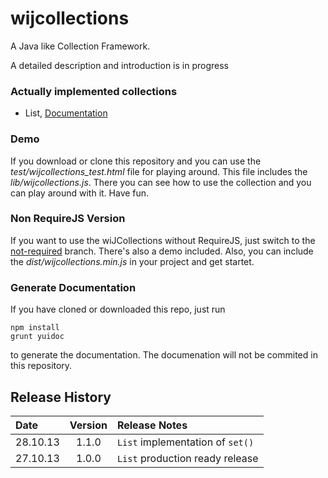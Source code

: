 # wijcollections #

A Java like Collection Framework.

A detailed description and introduction is in progress

### Actually implemented collections
* List, [Documentation](https://github.com/webinfluenza/wijcollections/wiki/List "List API Documentation")

### Demo

If you download or clone this repository and you can use the *test/wijcollections_test.html* file for playing around.
This file includes the *lib/wijcollections.js*. There you can see how to use the collection and you can
play around with it. Have fun.

### Non RequireJS Version

If you want to use the wiJCollections without RequireJS, just switch to the [not-required](https://github.com/webinfluenza/wijcollections/tree/not-required "Go to not-required branch")
branch. There's also a demo included. Also, you can include the *dist/wijcollections.min.js* in your project and get startet.

### Generate Documentation
If you have cloned or downloaded this repo, just run
```
npm install
grunt yuidoc
```
to generate the documentation. The documenation will not be commited in this repository.

## Release History
Date | Version | Release Notes
:------------|:-------:|:-----
28.10.13 | 1.1.0 | ```List``` implementation of ```set()```
27.10.13 | 1.0.0 | ```List``` production ready release
